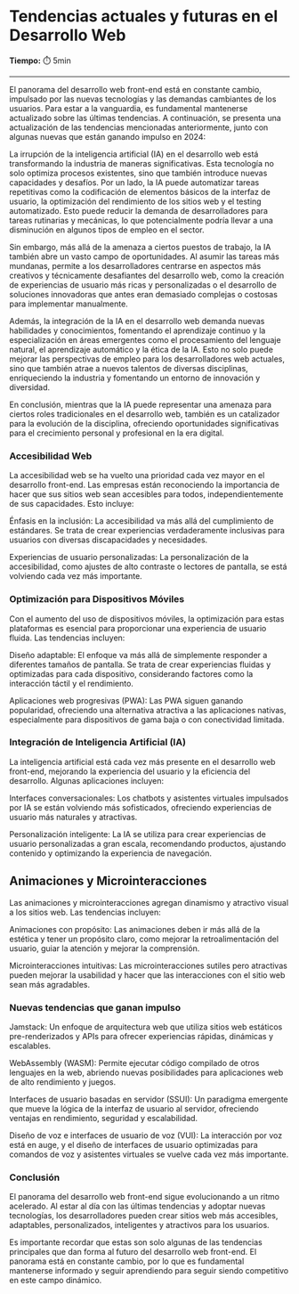 # Tendencias actuales y futuras en el Desarrollo Web

**Tiempo:** ⏱️️ 5min

---

El panorama del desarrollo web front-end está en constante cambio, impulsado por las nuevas tecnologías y las demandas cambiantes de los usuarios. Para estar a la vanguardia, es fundamental mantenerse actualizado sobre las últimas tendencias. A continuación, se presenta una actualización de las tendencias mencionadas anteriormente, junto con algunas nuevas que están ganando impulso en 2024:

La irrupción de la inteligencia artificial (IA) en el desarrollo web está transformando la industria de maneras significativas. Esta tecnología no solo optimiza procesos existentes, sino que también introduce nuevas capacidades y desafíos. Por un lado, la IA puede automatizar tareas repetitivas como la codificación de elementos básicos de la interfaz de usuario, la optimización del rendimiento de los sitios web y el testing automatizado. Esto puede reducir la demanda de desarrolladores para tareas rutinarias y mecánicas, lo que potencialmente podría llevar a una disminución en algunos tipos de empleo en el sector.

Sin embargo, más allá de la amenaza a ciertos puestos de trabajo, la IA también abre un vasto campo de oportunidades. Al asumir las tareas más mundanas, permite a los desarrolladores centrarse en aspectos más creativos y técnicamente desafiantes del desarrollo web, como la creación de experiencias de usuario más ricas y personalizadas o el desarrollo de soluciones innovadoras que antes eran demasiado complejas o costosas para implementar manualmente.

Además, la integración de la IA en el desarrollo web demanda nuevas habilidades y conocimientos, fomentando el aprendizaje continuo y la especialización en áreas emergentes como el procesamiento del lenguaje natural, el aprendizaje automático y la ética de la IA. Esto no solo puede mejorar las perspectivas de empleo para los desarrolladores web actuales, sino que también atrae a nuevos talentos de diversas disciplinas, enriqueciendo la industria y fomentando un entorno de innovación y diversidad.

En conclusión, mientras que la IA puede representar una amenaza para ciertos roles tradicionales en el desarrollo web, también es un catalizador para la evolución de la disciplina, ofreciendo oportunidades significativas para el crecimiento personal y profesional en la era digital.

### Accesibilidad Web

La accesibilidad web se ha vuelto una prioridad cada vez mayor en el desarrollo front-end. Las empresas están reconociendo la importancia de hacer que sus sitios web sean accesibles para todos, independientemente de sus capacidades. Esto incluye:

Énfasis en la inclusión: La accesibilidad va más allá del cumplimiento de estándares. Se trata de crear experiencias verdaderamente inclusivas para usuarios con diversas discapacidades y necesidades.

Experiencias de usuario personalizadas: La personalización de la accesibilidad, como ajustes de alto contraste o lectores de pantalla, se está volviendo cada vez más importante.

### Optimización para Dispositivos Móviles

Con el aumento del uso de dispositivos móviles, la optimización para estas plataformas es esencial para proporcionar una experiencia de usuario fluida. Las tendencias incluyen:

Diseño adaptable: El enfoque va más allá de simplemente responder a diferentes tamaños de pantalla. Se trata de crear experiencias fluidas y optimizadas para cada dispositivo, considerando factores como la interacción táctil y el rendimiento.

Aplicaciones web progresivas (PWA): Las PWA siguen ganando popularidad, ofreciendo una alternativa atractiva a las aplicaciones nativas, especialmente para dispositivos de gama baja o con conectividad limitada.

### Integración de Inteligencia Artificial (IA)

La inteligencia artificial está cada vez más presente en el desarrollo web front-end, mejorando la experiencia del usuario y la eficiencia del desarrollo. Algunas aplicaciones incluyen:

Interfaces conversacionales: Los chatbots y asistentes virtuales impulsados por IA se están volviendo más sofisticados, ofreciendo experiencias de usuario más naturales y atractivas.

Personalización inteligente: La IA se utiliza para crear experiencias de usuario personalizadas a gran escala, recomendando productos, ajustando contenido y optimizando la experiencia de navegación.

## Animaciones y Microinteracciones

Las animaciones y microinteracciones agregan dinamismo y atractivo visual a los sitios web. Las tendencias incluyen:

Animaciones con propósito: Las animaciones deben ir más allá de la estética y tener un propósito claro, como mejorar la retroalimentación del usuario, guiar la atención y mejorar la comprensión.

Microinteracciones intuitivas: Las microinteracciones sutiles pero atractivas pueden mejorar la usabilidad y hacer que las interacciones con el sitio web sean más agradables.

### Nuevas tendencias que ganan impulso

Jamstack: Un enfoque de arquitectura web que utiliza sitios web estáticos pre-renderizados y APIs para ofrecer experiencias rápidas, dinámicas y escalables.

WebAssembly (WASM): Permite ejecutar código compilado de otros lenguajes en la web, abriendo nuevas posibilidades para aplicaciones web de alto rendimiento y juegos.

Interfaces de usuario basadas en servidor (SSUI): Un paradigma emergente que mueve la lógica de la interfaz de usuario al servidor, ofreciendo ventajas en rendimiento, seguridad y escalabilidad.

Diseño de voz e interfaces de usuario de voz (VUI): La interacción por voz está en auge, y el diseño de interfaces de usuario optimizadas para comandos de voz y asistentes virtuales se vuelve cada vez más importante.

### Conclusión

El panorama del desarrollo web front-end sigue evolucionando a un ritmo acelerado. Al estar al día con las últimas tendencias y adoptar nuevas tecnologías, los desarrolladores pueden crear sitios web más accesibles, adaptables, personalizados, inteligentes y atractivos para los usuarios.

Es importante recordar que estas son solo algunas de las tendencias principales que dan forma al futuro del desarrollo web front-end. El panorama está en constante cambio, por lo que es fundamental mantenerse informado y seguir aprendiendo para seguir siendo competitivo en este campo dinámico.
